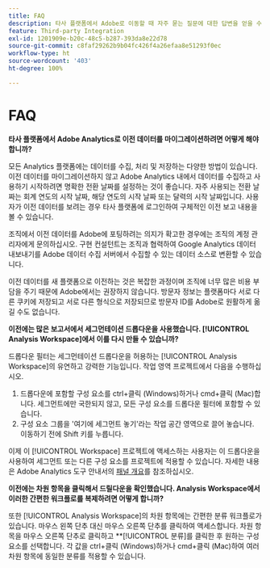 ```yaml
---
title: FAQ
description: 타사 플랫폼에서 Adobe로 이동할 때 자주 묻는 질문에 대한 답변을 얻을 수 있습니다.
feature: Third-party Integration
exl-id: 1201909e-b20c-48c5-b287-393da8e22d78
source-git-commit: c8faf29262b9b04fc426f4a26efaa8e51293f0ec
workflow-type: ht
source-wordcount: '403'
ht-degree: 100%

---
```


# FAQ

**타사 플랫폼에서 Adobe Analytics로 이전 데이터를 마이그레이션하려면 어떻게 해야 합니까?**

모든 Analytics 플랫폼에는 데이터를 수집, 처리 및 저장하는 다양한 방법이 있습니다. 이전 데이터를 마이그레이션하지 않고 Adobe Analytics 내에서 데이터를 수집하고 사용하기 시작하려면 명확한 전환 날짜를 설정하는 것이 좋습니다. 자주 사용되는 전환 날짜는 회계 연도의 시작 날짜, 해당 연도의 시작 날짜 또는 달력의 시작 날짜입니다. 사용자가 이전 데이터를 보려는 경우 타사 플랫폼에 로그인하여 구체적인 이전 보고 내용을 볼 수 있습니다.

조직에서 이전 데이터를 Adobe에 포팅하려는 의지가 확고한 경우에는 조직의 계정 관리자에게 문의하십시오. 구현 컨설턴트는 조직과 협력하여 Google Analytics 데이터 내보내기를 Adobe 데이터 수집 서버에서 수집할 수 있는 데이터 소스로 변환할 수 있습니다.

이전 데이터를 새 플랫폼으로 이전하는 것은 복잡한 과정이며 조직에 너무 많은 비용 부담을 주기 때문에 Adobe에서는 권장하지 않습니다. 방문자 정보는 플랫폼마다 서로 다른 쿠키에 저장되고 서로 다른 형식으로 저장되므로 방문자 ID를 Adobe로 원활하게 옮길 수도 없습니다.

**이전에는 많은 보고서에서 세그먼테이션 드롭다운을 사용했습니다. [!UICONTROL Analysis Workspace]에서 이를 다시 만들 수 있습니까?**

드롭다운 필터는 세그먼테이션 드롭다운을 허용하는 [!UICONTROL Analysis Workspace]의 유연하고 강력한 기능입니다. 작업 영역 프로젝트에서 다음을 수행하십시오.

1. 드롭다운에 포함할 구성 요소를 ctrl+클릭 (Windows)하거나 cmd+클릭 (Mac)합니다. 세그먼트에만 국한되지 않고, 모든 구성 요소를 드롭다운 필터에 포함할 수 있습니다.
2. 구성 요소 그룹을 &#39;여기에 세그먼트 놓기&#39;라는 작업 공간 영역으로 끌어 놓습니다. 이동하기 전에 Shift 키를 누릅니다.

이제 이 [!UICONTROL Workspace] 프로젝트에 액세스하는 사용자는 이 드롭다운을 사용하여 세그먼트 또는 다른 구성 요소를 프로젝트에 적용할 수 있습니다. 자세한 내용은 Adobe Analytics 도구 안내서의 [패널 개요](/help/analyze/analysis-workspace/c-panels/panels.md)를 참조하십시오.

**이전에는 차원 항목을 클릭해서 드릴다운을 확인했습니다. Analysis Workspace에서 이러한 간편한 워크플로를 복제하려면 어떻게 합니까?**

또한 [!UICONTROL Analysis Workspace]의 차원 항목에는 간편한 분류 워크플로가 있습니다. 마우스 왼쪽 단추 대신 마우스 오른쪽 단추를 클릭하여 액세스합니다. 차원 항목을 마우스 오른쪽 단추로 클릭하고 **[!UICONTROL 분류]를 클릭한 후 원하는 구성 요소를 선택합니다. 각 값을 ctrl+클릭 (Windows)하거나 cmd+클릭 (Mac)하여 여러 차원 항목에 동일한 분류를 적용할 수 있습니다.
